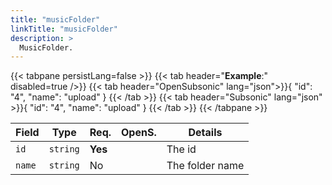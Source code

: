 ```yaml
---
title: "musicFolder"
linkTitle: "musicFolder"
description: >
  MusicFolder.
---
```


{{< tabpane persistLang=false >}}
{{< tab header="**Example**:" disabled=true />}}
{{< tab header="OpenSubsonic" lang="json">}}{
    "id": "4",
    "name": "upload"
}
{{< /tab >}}
{{< tab header="Subsonic" lang="json" >}}{
    "id": "4",
    "name": "upload"
}
{{< /tab >}}
{{< /tabpane >}}

| Field |  Type | Req. | OpenS. | Details |
| --- | --- | --- | --- | --- |
| `id` | `string` | **Yes** |     | The id |
| `name` | `string` | No |     | The folder name |
